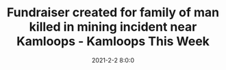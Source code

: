 ---
"title": "Fundraiser created for family of man killed in mining incident near Kamloops - Kamloops This Week"
"date": "2021-2-2 8:0:0"
"feed_name": "GOOGLENEWSMINING"
"feed_website": "https://news.google.com/search?q=mining%2Bincident&hl=en-US&gl=US&ceid=US:en"
"feed_rss": "https://news.google.com/rss/search?q=mining%2Bincident&hl=en-US&gl=US&ceid=US:en"
"link": "https://www.kamloopsthisweek.com/news/fundraiser-created-for-family-of-man-killed-in-mining-incident-near-kamloops-1.24276551"
"file": "_posts/2021-1-1-f7fa946faab2918271659f13ceabd7b583fb2009.md"
"accident": "1"
"drilling": "1"
"dead": "1"
"injured": "0"
---